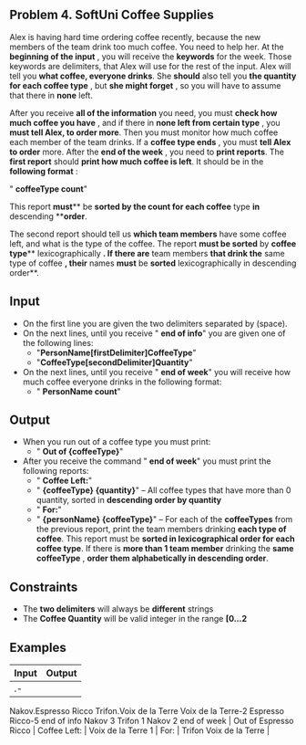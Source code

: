 ## Problem 4. SoftUni Coffee Supplies

Alex is having hard time ordering coffee recently, because the new members of the team drink too much coffee. You need to help her. At the **beginning of the input** , you will receive the **keywords** for the week. Those keywords are delimiters, that Alex will use for the rest of the input. Alex will tell you **what coffee, everyone drinks**. She **should** also tell you **the quantity for each coffee type** , but **she might forget** , so you will have to assume that there in **none** left.

After you receive **all of the information** you need, you must **check how much coffee you have** , and if there in **none left from certain type** , you **must tell Alex, to order more**. Then you must monitor how much coffee each member of the team drinks. If a **coffee type ends** , you must **tell Alex to order** more. After the **end of the week** , you need to **print reports**. The **first report** should **print how much coffee is left**. It should be in the **following format** :

&quot; **coffeeType count**&quot;

This report **must**** be ****sorted** by the **count** for each **coffee**** type **in** descending ****order**.

The second report should tell us **which team members** have some coffee left, and what is the type of the coffee. The report **must be sorted** by **coffee type**** lexicographically **. If there are** team members **that drink the** same type of coffee **, their** names ****must**** be ****sorted**** lexicographically in descending order**.

## Input

- On the first line you are given the two delimiters separated by (space).
- On the next lines, until you receive &quot; **end of info**&quot; you are given one of the following lines:
  - &quot;**PersonName[firstDelimiter]CoffeeType**&quot;
  - &quot;**CoffeeType[secondDelimiter]Quantity**&quot;
- On the next lines, until you receive &quot; **end of week**&quot; you will receive how much coffee everyone drinks in the following format:
  - &quot; **PersonName count**&quot;

## Output

- When you run out of a coffee type you must print:
  - &quot; **Out of {coffeeType}**&quot;
- After you receive the command &quot; **end of week**&quot; you must print the following reports:
  - &quot; **Coffee Left:**&quot;
  - &quot; **{coffeeType} {quantity}**&quot; – All coffee types that have more than 0 quantity, sorted in **descending order by quantity**
  - &quot; **For:**&quot;
  - &quot; **{personName} {coffeeType}**&quot; – For each of the **coffeeTypes** from the previous report, print the team members drinking **each type of coffee**. This report must be **sorted in lexicographical order for each coffee type**. If there is **more than 1 team member** drinking the **same coffeeType** , **order them alphabetically in descending order**.

## Constraints

- The **two delimiters** will always be **different** strings
- The **Coffee Quantity** will be valid integer in the range **[0...2**


## Examples

| **Input** | **Output** |
| --- | --- |
| .-
Nakov.Espresso Ricco
Trifon.Voix de la Terre
Voix de la Terre-2
Espresso Ricco-5
end of info
Nakov 3
Trifon 1
Nakov 2
end of week | Out of Espresso Ricco
            | Coffee Left:
            | Voix de la Terre 1
            | For:
            | Trifon Voix de la Terre 
            |